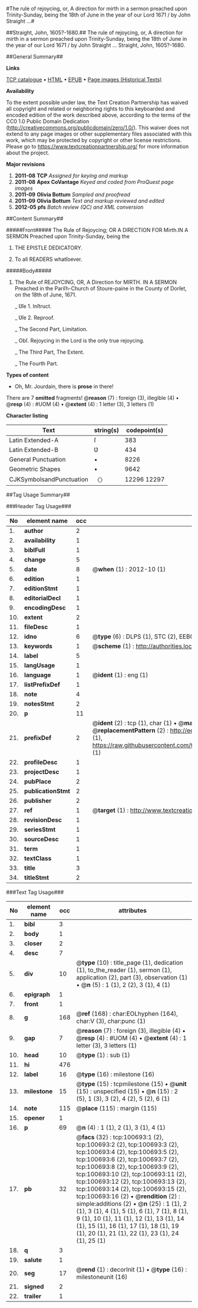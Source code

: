 #The rule of rejoycing, or, A direction for mirth in a sermon preached upon Trinity-Sunday, being the 18th of June in the year of our Lord 1671 / by John Straight ...#

##Straight, John, 1605?-1680.##
The rule of rejoycing, or, A direction for mirth in a sermon preached upon Trinity-Sunday, being the 18th of June in the year of our Lord 1671 / by John Straight ...
Straight, John, 1605?-1680.

##General Summary##

**Links**

[TCP catalogue](http://www.ota.ox.ac.uk/tcp/)  • 
[HTML](http://tei.it.ox.ac.uk/tcp/Texts-HTML/free/A61/A61729.html)  • 
[EPUB](http://tei.it.ox.ac.uk/tcp/Texts-EPUB/free/A61/A61729.epub) • 
[Page images (Historical Texts)](https://historicaltexts.jisc.ac.uk/eebo-13593513e)

**Availability**

To the extent possible under law, the Text Creation Partnership has waived all copyright and related or neighboring rights to this keyboarded and encoded edition of the work described above, according to the terms of the CC0 1.0 Public Domain Dedication (http://creativecommons.org/publicdomain/zero/1.0/). This waiver does not extend to any page images or other supplementary files associated with this work, which may be protected by copyright or other license restrictions. Please go to https://www.textcreationpartnership.org/ for more information about the project.

**Major revisions**

1. __2011-08__ __TCP__ *Assigned for keying and markup*
1. __2011-08__ __Apex CoVantage__ *Keyed and coded from ProQuest page images*
1. __2011-09__ __Olivia Bottum__ *Sampled and proofread*
1. __2011-09__ __Olivia Bottum__ *Text and markup reviewed and edited*
1. __2012-05__ __pfs__ *Batch review (QC) and XML conversion*

##Content Summary##

#####Front#####
The Rule of Rejoycing; OR A DIRECTION FOR Mirth.IN A SERMON Preached upon Trinity-Sunday, being the 
1. THE EPISTLE DEDICATORY.

1. To all READERS whatſoever.

#####Body#####

1. The Rule of REJOYCING, OR, A Direction for MIRTH. IN A SERMON Preached in the Pariſh-Church of Stoure-paine in the County of Dorſet, on the 18th of June, 1671.

    _ Ʋſe 1. Inſtruct.

    _ Ʋſe 2. Reproof.

    _ The Second Part, Limitation.

    _ Obſ. Rejoycing in the Lord is the only true rejoycing.

    _ The Third Part, The Extent.

    _ The Fourth Part.

**Types of content**

  * Oh, Mr. Jourdain, there is **prose** in there!

There are 7 **omitted** fragments! 
 @__reason__ (7) : foreign (3), illegible (4)  •  @__resp__ (4) : #UOM (4)  •  @__extent__ (4) : 1 letter (3), 3 letters (1)

**Character listing**


|Text|string(s)|codepoint(s)|
|---|---|---|
|Latin Extended-A|ſ|383|
|Latin Extended-B|Ʋ|434|
|General Punctuation|•|8226|
|Geometric Shapes|▪|9642|
|CJKSymbolsandPunctuation|〈〉|12296 12297|

##Tag Usage Summary##

###Header Tag Usage###

|No|element name|occ|attributes|
|---|---|---|---|
|1.|__author__|2||
|2.|__availability__|1||
|3.|__biblFull__|1||
|4.|__change__|5||
|5.|__date__|8| @__when__ (1) : 2012-10 (1)|
|6.|__edition__|1||
|7.|__editionStmt__|1||
|8.|__editorialDecl__|1||
|9.|__encodingDesc__|1||
|10.|__extent__|2||
|11.|__fileDesc__|1||
|12.|__idno__|6| @__type__ (6) : DLPS (1), STC (2), EEBO-CITATION (1), OCLC (1), VID (1)|
|13.|__keywords__|1| @__scheme__ (1) : http://authorities.loc.gov/ (1)|
|14.|__label__|5||
|15.|__langUsage__|1||
|16.|__language__|1| @__ident__ (1) : eng (1)|
|17.|__listPrefixDef__|1||
|18.|__note__|4||
|19.|__notesStmt__|2||
|20.|__p__|11||
|21.|__prefixDef__|2| @__ident__ (2) : tcp (1), char (1)  •  @__matchPattern__ (2) : ([0-9\-]+):([0-9IVX]+) (1), (.+) (1)  •  @__replacementPattern__ (2) : http://eebo.chadwyck.com/downloadtiff?vid=$1&page=$2 (1), https://raw.githubusercontent.com/textcreationpartnership/Texts/master/tcpchars.xml#$1 (1)|
|22.|__profileDesc__|1||
|23.|__projectDesc__|1||
|24.|__pubPlace__|2||
|25.|__publicationStmt__|2||
|26.|__publisher__|2||
|27.|__ref__|1| @__target__ (1) : http://www.textcreationpartnership.org/docs/. (1)|
|28.|__revisionDesc__|1||
|29.|__seriesStmt__|1||
|30.|__sourceDesc__|1||
|31.|__term__|1||
|32.|__textClass__|1||
|33.|__title__|3||
|34.|__titleStmt__|2||


###Text Tag Usage###

|No|element name|occ|attributes|
|---|---|---|---|
|1.|__bibl__|3||
|2.|__body__|1||
|3.|__closer__|2||
|4.|__desc__|7||
|5.|__div__|10| @__type__ (10) : title_page (1), dedication (1), to_the_reader (1), sermon (1), application (2), part (3), observation (1)  •  @__n__ (5) : 1 (1), 2 (2), 3 (1), 4 (1)|
|6.|__epigraph__|1||
|7.|__front__|1||
|8.|__g__|168| @__ref__ (168) : char:EOLhyphen (164), char:V (3), char:punc (1)|
|9.|__gap__|7| @__reason__ (7) : foreign (3), illegible (4)  •  @__resp__ (4) : #UOM (4)  •  @__extent__ (4) : 1 letter (3), 3 letters (1)|
|10.|__head__|10| @__type__ (1) : sub (1)|
|11.|__hi__|476||
|12.|__label__|16| @__type__ (16) : milestone (16)|
|13.|__milestone__|15| @__type__ (15) : tcpmilestone (15)  •  @__unit__ (15) : unspecified (15)  •  @__n__ (15) : 2 (5), 1 (3), 3 (2), 4 (2), 5 (2), 6 (1)|
|14.|__note__|115| @__place__ (115) : margin (115)|
|15.|__opener__|1||
|16.|__p__|69| @__n__ (4) : 1 (1), 2 (1), 3 (1), 4 (1)|
|17.|__pb__|32| @__facs__ (32) : tcp:100693:1 (2), tcp:100693:2 (2), tcp:100693:3 (2), tcp:100693:4 (2), tcp:100693:5 (2), tcp:100693:6 (2), tcp:100693:7 (2), tcp:100693:8 (2), tcp:100693:9 (2), tcp:100693:10 (2), tcp:100693:11 (2), tcp:100693:12 (2), tcp:100693:13 (2), tcp:100693:14 (2), tcp:100693:15 (2), tcp:100693:16 (2)  •  @__rendition__ (2) : simple:additions (2)  •  @__n__ (25) : 1 (1), 2 (1), 3 (1), 4 (1), 5 (1), 6 (1), 7 (1), 8 (1), 9 (1), 10 (1), 11 (1), 12 (1), 13 (1), 14 (1), 15 (1), 16 (1), 17 (1), 18 (1), 19 (1), 20 (1), 21 (1), 22 (1), 23 (1), 24 (1), 25 (1)|
|18.|__q__|3||
|19.|__salute__|1||
|20.|__seg__|17| @__rend__ (1) : decorInit (1)  •  @__type__ (16) : milestoneunit (16)|
|21.|__signed__|2||
|22.|__trailer__|1||
